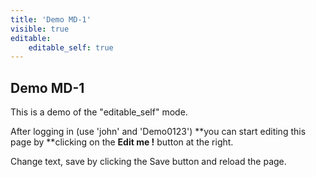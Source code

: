 ```yaml
---
title: 'Demo MD-1'
visible: true
editable:
    editable_self: true
---
```


## Demo MD-1

This is a demo of the "editable_self" mode.

After logging in (use 'john' and 'Demo0123') **you can start editing this page by **clicking on the <b>Edit me !</b> button at the right.

Change text, save by clicking the Save button and reload the page.
